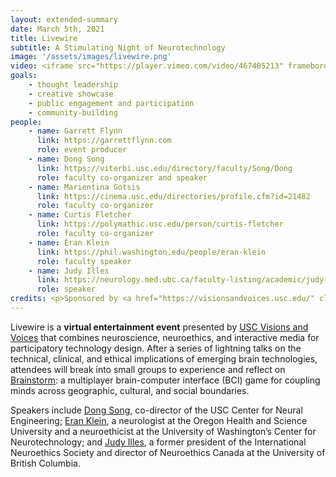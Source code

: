 ```yaml
---
layout: extended-summary
date: March 5th, 2021
title: Livewire
subtitle: A Stimulating Night of Neurotechnology
image: '/assets/images/livewire.png'
video: <iframe src="https://player.vimeo.com/video/467405213" frameborder="0" allow="autoplay; fullscreen" allowfullscreen></iframe>
goals:
    - thought leadership
    - creative showcase
    - public engagement and participation
    - community-building
people:
    - name: Garrett Flynn
      link: https://garrettflynn.com
      role: event producer
    - name: Dong Song
      link: https://viterbi.usc.edu/directory/faculty/Song/Dong
      role: faculty co-organizer and speaker
    - name: Marientina Gotsis
      link: https://cinema.usc.edu/directories/profile.cfm?id=21482
      role: faculty co-organizer
    - name: Curtis Fletcher
      link: https://polymathic.usc.edu/person/curtis-fletcher
      role: faculty co-organizer
    - name: Eran Klein
      link: https://phil.washington.edu/people/eran-klein
      role: faculty speaker
    - name: Judy Illes
      link: https://neurology.med.ubc.ca/faculty-listing/academic/judy-illes/
      role: speaker
credits: <p>Sponsored by <a href="https://visionsandvoices.usc.edu/" class="text">USC Visions and Voices</a> and cosponsored by <a href="https://openbci.com/" class="text">OpenBCI</a>, <a href="https://www.athenoe.com/" class="text">Athenoe</a>, <a href="https://polymathic.usc.edu/ahmanson-lab" class="text">Ahmanson Lab of the USC Sidney Harman Academy for Polymathic Study</a>, and <a href="https://www.altereainc.com/" class="text">Alterea</a> as co-sponsors.</p>
---
```


<p>Livewire is a <strong>virtual entertainment event</strong> presented by <a href="https://visionsandvoices.usc.edu/" class="text">USC Visions and Voices</a> that combines neuroscience, neuroethics, and interactive media for participatory technology design. After a series of lightning talks on the technical, clinical, and ethical implications of emerging brain technologies, attendees will break into small groups to experience and reflect on <a href="/docs/examples/brainstorm" class="text">Brainstorm</a>: a multiplayer brain-computer interface (BCI) game for coupling minds across geographic, cultural, and social boundaries.</p>
<p>Speakers include <a href="https://viterbi.usc.edu/directory/faculty/Song/Dong" class="text">Dong Song</a>, co-director of the USC Center for Neural Engineering; <a href="https://phil.washington.edu/people/eran-klein" class="text">Eran Klein</a>, a neurologist at the Oregon Health and Science University and a neuroethicist at the University of Washington’s Center for Neurotechnology; and <a href="https://neurology.med.ubc.ca/faculty-listing/academic/judy-illes/" class="text">Judy Illes</a>, a former president of the International Neuroethics Society and director of Neuroethics Canada at the University of British Columbia.
    </p>

